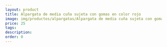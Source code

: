 ```yaml
---
layout: product
title: Alpargata de media cuña sujeta con gomas en color rojo 
image: img/productos/alpargatas/Alpargata de media cuña sujeta con gomas en color rojo =25.webp
price: 25
tags: 
description: 
order: 0
---
```

